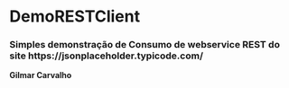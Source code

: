# DemoRESTClient


<div>
<h3> Simples demonstração de Consumo de webservice REST do site https://jsonplaceholder.typicode.com/ </h3>


<strong>Gilmar Carvalho</strong>
</div>
